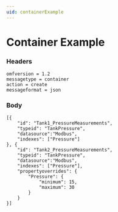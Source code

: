 ```yaml
---
uid: containerExample
---
```


# Container Example

### Headers


    omfversion = 1.2
	messagetype = container
	action = create
	messageformat = json

### Body

    [{
		"id": "Tank1_PressureMeasurements",
		"typeid": "TankPressure",
		"datasource":"Modbus",
		"indexes": ["Pressure"]			
	}, {
		"id": "Tank2_PressureMeasurements",
		"typeid": "TankPressure",
		"datasource":"Modbus",
		"indexes": ["Pressure"],		
		"propertyoverrides": {
			"Pressure": {	
				"minimum": 15, 
				"maximum": 30				
			}
		}			
	}]

